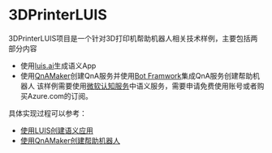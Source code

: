 # 3DPrinterLUIS
3DPrinterLUIS项目是一个针对3D打印机帮助机器人相关技术样例，主要包括两部分内容
- 使用[luis.ai](https://www.luis.ai)生成语义App
- 使用[QnAMaker](http://qnamaker.ai)创建QnA服务并使用[Bot Framwork](http://dev.botframework.com)集成QnA服务创建帮助机器人
该样例需要使用[微软认知服务](https://azure.microsoft.com/zh-cn/services/cognitive-services/)中语义服务，需要申请免费使用账号或者购买Azure.com的订阅。

具体实现过程可以参考：
- [使用LUIS创建语义应用](./3DPrinterLUIS.md)
- [使用QnAMaker创建帮助机器人](./3DPrinterQnABot.md)
 